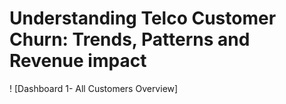 # Understanding Telco Customer Churn: Trends, Patterns and  Revenue impact
! [Dashboard 1- All Customers Overview]
